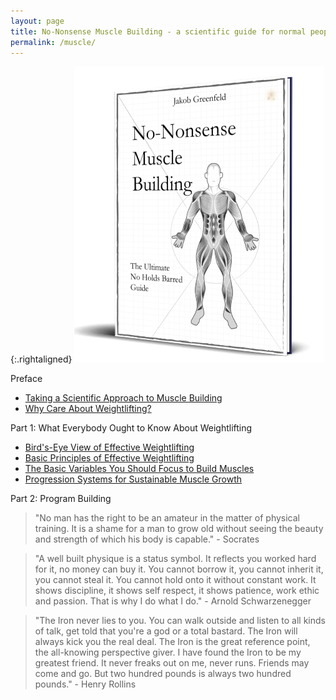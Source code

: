 ```yaml
---
layout: page
title: No-Nonsense Muscle Building - a scientific guide for normal people
permalink: /muscle/
---
```


{:.rightaligned}
![](/images/muscle2.png)

Preface

- [Taking a Scientific Approach to Muscle Building](/scientific)
- [Why Care About Weightlifting?](/why-care)

Part 1: What Everybody Ought to Know About Weightlifting

- [Bird's-Eye View of Effective Weightlifting](/bird)
- [Basic Principles of Effective Weightlifting](/weightlifting-principles)
- [The Basic Variables You Should Focus to Build Muscles](/basic-variables)
- [Progression Systems for Sustainable Muscle Growth](/progression)

Part 2: Program Building



> "No man has the right to be an amateur in the matter of physical training.
It is a shame for a man to grow old without seeing the beauty and strength
of which his body is capable." - Socrates

>"A well built physique is a status symbol. It reflects you worked hard for it, no money can buy it. You cannot borrow it, you cannot inherit it, you cannot steal it. You cannot hold onto it without constant work. It shows discipline, it shows self respect, it shows patience, work ethic and passion. That is why I do what I do." - Arnold Schwarzenegger

>"The Iron never lies to you. You can walk outside and listen to all kinds of talk, get told that you're a god or a total bastard. The Iron will always kick you the real deal. The Iron is the great reference point, the all-knowing perspective giver. I have found the Iron to be my greatest friend. It never freaks out on me, never runs. Friends may come and go. But two hundred pounds is always two hundred pounds." - Henry Rollins
